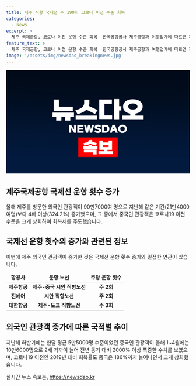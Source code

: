 ```yaml
---
title: 제주 직항 국제선 주 190회 코로나 이전 수준 회복
categories:
  - News
excerpt: >
  제주 국제공항, 코로나 이전 운항 수준 회복  한국공항공사 제주공항과 여행업계에 따르면 제주를 직접 연결하는 국제선 운항 횟수가 코로나 이전 수준을 회복했다. 이로써 제주에서 출발하는 국제선 운항이 증가하며, 중국과 일본, 대만, 싱가폴, 몽골 등 아시아 곳곳에 직항편이 운항되고 있어 관광 시장 다변화 효과를 발휘할 것으로 기대된다. 특히 중국인 관광객의 수가 2019년 대비 186%까지 늘어나며 큰 폭의 회복세를 보이고 있다. 이에 따라 올 상반기 제주를 방문한 외국인 관광객은 4배 이상(324.2%) 증가했으며, 중국을 비롯한 다른 국가들도 회복세를 나타내고 있다.
feature_text: >
  제주 국제공항, 코로나 이전 운항 수준 회복  한국공항공사 제주공항과 여행업계에 따르면 제주를 직접 연결하는 국제선 운항 횟수가 코로나 이전 수준을 회복했다. 이로써 제주에서 출발하는 국제선 운항이 증가하며, 중국과 일본, 대만, 싱가폴, 몽골 등 아시아 곳곳에 직항편이 운항되고 있어 관광 시장 다변화 효과를 발휘할 것으로 기대된다. 특히 중국인 관광객의 수가 2019년 대비 186%까지 늘어나며 큰 폭의 회복세를 보이고 있다. 이에 따라 올 상반기 제주를 방문한 외국인 관광객은 4배 이상(324.2%) 증가했으며, 중국을 비롯한 다른 국가들도 회복세를 나타내고 있다.
image: '/assets/img/newsdao_breakingnews.jpg'
---
```


<p><img src="/assets/img/newsdao_breakingnews.jpg" alt="koreaapp 속보" /></p>

<h2 data-ke-size="size26">제주국제공항 국제선 운항 횟수 증가</h2>

<p data-ke-size="size16">올해 제주를 방문한 외국인 관광객이 90만7000여 명으로 지난해 같은 기간(21만4000여명)보다 4배 이상(324.2%) 증가했으며, 그 중에서 중국인 관광객은 코로나19 이전 수준을 크게 상회하여 회복세를 주도했습니다.</p>

<h2 data-ke-size="size26">국제선 운항 횟수의 증가와 관련된 정보</h2>

<p data-ke-size="size16">이번에 제주 외국인 관광객이 증가한 것은 국제선 운항 횟수 증가와 밀접한 연관이 있습니다.</p>

<table>
    <thead>
        <tr>
            <td style="text-align: center; height: 17px;"><b>항공사</b></td>
            <td style="text-align: center; height: 17px;"><b>운항 노선</b></td>
            <td style="text-align: center; height: 17px;"><b>주당 운항 횟수</b></td>
        </tr>
    </thead>
    <tbody>
        <tr>
            <td style="text-align: center; height: 17px;"><b>제주항공</b></td>
            <td style="text-align: center; height: 17px;"><b>제주-중국 시안 직항노선</b></td>
            <td style="text-align: center; height: 17px;"><b>주 2회</b></td>
        </tr>
        <tr>
            <td style="text-align: center; height: 17px;"><b>진에어</b></td>
            <td style="text-align: center; height: 17px;"><b>시안 직항노선</b></td>
            <td style="text-align: center; height: 17px;"><b>주 2회</b></td>
        </tr>
        <tr>
            <td style="text-align: center; height: 17px;"><b>대한항공</b></td>
            <td style="text-align: center; height: 17px;"><b>제주-도쿄 직항노선</b></td>
            <td style="text-align: center; height: 17px;"><b>주 3회</b></td>
        </tr>
    </tbody>
</table>

<h2 data-ke-size="size26">외국인 관광객 증가에 따른 국적별 추이</h2>

<p data-ke-size="size16">지난해 하반기에는 한달 평균 5만5000명 수준이었던 중국인 관광객이 올해 1~4월에는 10만6000명으로 2배 가까이 늘어 전년 동기 대비 2000% 이상 폭증한 수치를 보였으며, 코로나19 이전인 2019년 대비 회복률도 중국은 186%까지 늘어나면서 크게 상회했습니다.</p>
실시간 뉴스 속보는, <a href="https://newsdao.kr" rel="dofollow">https://newsdao.kr</a>


